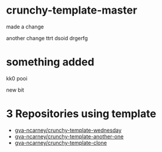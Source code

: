 # crunchy-template-master


made a change

another change
ttrt dsoid
drgerfg

# something added

kk0
pooi

new bit


<!-- TEMPLATE_LIST_START -->
# 3 Repositories using template

* [gva-ncarney/crunchy-template-wednesday](https://github.com/gva-ncarney/crunchy-template-wednesday)
* [gva-ncarney/crunchy-template-another-one](https://github.com/gva-ncarney/crunchy-template-another-one)
* [gva-ncarney/crunchy-template-clone](https://github.com/gva-ncarney/crunchy-template-clone)
<!-- TEMPLATE_LIST_END -->
